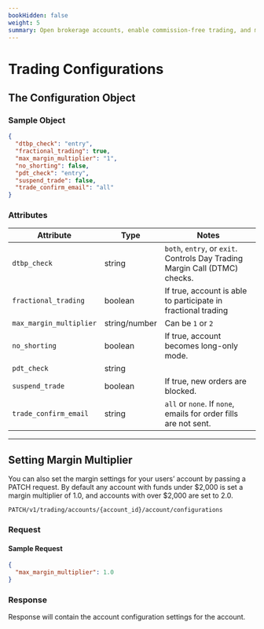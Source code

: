 ```yaml
---
bookHidden: false
weight: 5
summary: Open brokerage accounts, enable commission-free trading, and manage the ongoing user experience with Alpaca Broker API
---
```


# Trading Configurations

## The Configuration Object

### Sample Object

```json
{
  "dtbp_check": "entry",
  "fractional_trading": true,
  "max_margin_multiplier": "1",
  "no_shorting": false,
  "pdt_check": "entry",
  "suspend_trade": false,
  "trade_confirm_email": "all"
}
```

### Attributes

| Attribute               | Type          | Notes                                                                       |
| ----------------------- | ------------- | --------------------------------------------------------------------------- |
| `dtbp_check`            | string        | `both`, `entry`, or `exit`. Controls Day Trading Margin Call (DTMC) checks. |
| `fractional_trading`    | boolean       | If true, account is able to participate in fractional trading               |
| `max_margin_multiplier` | string/number | Can be `1` or `2`                                                           |
| `no_shorting`           | boolean       | If true, account becomes long-only mode.                                    |
| `pdt_check`             | string        |                                                                             |
| `suspend_trade`         | boolean       | If true, new orders are blocked.                                            |
| `trade_confirm_email`   | string        | `all` or `none`. If `none`, emails for order fills are not sent.            |

---

## Setting Margin Multiplier

You can also set the margin settings for your users’ account by passing a PATCH request. By default any account with funds under $2,000 is set a margin multiplier of 1.0, and accounts with over $2,000 are set to 2.0.

`PATCH/v1/trading/accounts/{account_id}/account/configurations`

### Request

#### Sample Request

```json
{
  "max_margin_multiplier": 1.0
}
```

### Response

Response will contain the account configuration settings for the account.

&nbsp;
